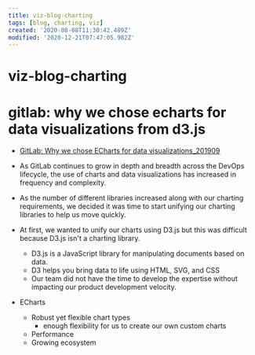 ```yaml
---
title: viz-blog-charting
tags: [blog, charting, viz]
created: '2020-08-08T11:30:42.489Z'
modified: '2020-12-21T07:47:05.982Z'
---
```


# viz-blog-charting

# gitlab: why we chose echarts for data visualizations from d3.js

- [GitLab: Why we chose ECharts for data visualizations_201909](https://about.gitlab.com/blog/2019/09/30/why-we-chose-echarts/)

- As GitLab continues to grow in depth and breadth across the DevOps lifecycle, the use of charts and data visualizations has increased in frequency and complexity. 
- As the number of different libraries increased along with our charting requirements, we decided it was time to start unifying our charting libraries to help us move quickly.
- At first, we wanted to unify our charts using D3.js but this was difficult because D3.js isn't a charting library.
  - D3.js is a JavaScript library for manipulating documents based on data.
  - D3 helps you bring data to life using HTML, SVG, and CSS
  - Our team did not have the time to develop the expertise without impacting our product development velocity.
- ECharts
  - Robust yet flexible chart types
    - enough flexibility for us to create our own custom charts
  - Performance
  - Growing ecosystem
